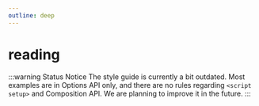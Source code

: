 ```yaml
---
outline: deep
---
```


# reading

:::warning Status Notice
The style guide is currently a bit outdated. Most examples are in Options API only, and there are no rules regarding `<script setup>` and Composition API. We are planning to improve it in the future.
:::
